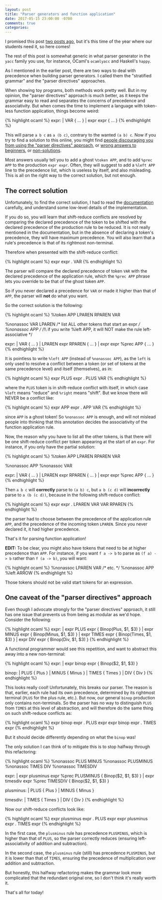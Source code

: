 ```yaml
---
layout: post
title: "Parser generators and function application"
date: 2017-05-15 23:00:00 -0700
comments: true
categories:
---
```


I promised this
post [two posts ago](/2017/02/25/modular-parser-combinators), but it's
this time of the year where our students need it, so here comes!

The rest of this post is somewhat generic in what parser generator in
the `yacc` family you use, for instance, OCaml's `ocamlyacc` and
Haskell's `happy`.

As I mentioned in the earlier post, there are two ways to deal with
precedence when building parser generators.  I called them the
"stratified grammar" and the "parser directives" approaches.

When showing toy programs, both methods work pretty well.  But in my
opinion, the "parser directives" approach is much better, as it keeps
the grammar easy to read and separates the concerns of precedence and
associativity.  But when comes the time to implement a language with
token-less function application, things become weird:

{% highlight ocaml %}
expr:
  | VAR       { ... }
  | expr expr { ... }
{% endhighlight %}

This will parse `a b c` as `a (b c)`, contrary to the wanted `(a b)
c`.  Now if you try to find a solution to this online, you might
find
[people discouraging you from using the "parser directives" approach](http://stackoverflow.com/a/27631191/553003),
or
[wrong answers to beginners](http://ocaml_beginners.yahoogroups.narkive.com/kA4IYGjU/parser-for-a-simple-formula-left-associative#post4),
or
[non-solutions](https://github.com/danielmoore/Lambda-Calculator/blob/master/NorthHorizon.LambdaCalculator.Languages.SystemF/Parsing.fsp).

Most answers usually tell you to add a ghost `%token APP`, and to add
`%prec APP` to the production `expr expr`.  Often, they will suggest
to add a `%left APP` line to the precedence list, which is useless by
itself, and also misleading.  This is all on the right way to the
correct solution, but not enough.

The correct solution
--------------------

Unfortunately, to find the correct solution, I had to read
the
[documentation](https://caml.inria.fr/pub/docs/manual-ocaml/lexyacc.html) carefully,
and understand some low-level details of the implementation.

If you do so, you will learn that shift-reduce conflicts are resolved
by comparing the declared precedence of the token to be shifted with
the declared precedence of the production rule to be reduced.  It is
not really mentioned in the documentation, but in the absence of
declaring a token's precedence, they will have maximum precedence.
You will also learn that a rule's precedence is that of its rightmost
non-terminal.

Therefore when presented with the shift-reduce conflict:

{% highlight ocaml %}
expr expr . VAR
{% endhighlight %}

The parser will compare the declared precedence of token `VAR` with
the declared precedence of the application rule, which the `%prec APP`
phrase lets you override to be that of the ghost token `APP`.

So if you never declared a precedence for `VAR` or made it higher than
that of `APP`, the parser will **not** do what you want.

So the correct solution is the following:

{% highlight ocaml %}
%token APP LPAREN RPAREN VAR

%nonassoc VAR LPAREN /* list ALL other tokens that start an expr */
%nonassoc APP
/* /!\ if you write %left APP, it will NOT make the rule left-associative */

expr:
  | VAR                          { ... }
  | LPAREN expr RPAREN           { ... }
  | expr expr          %prec APP { ... }
{% endhighlight %}

It is pointless to write `%left APP` (instead of `%nonassoc APP`), as
the `left` is only used to resolve a conflict between a token (or set
of tokens at the same precedence level) and itself (themselves), as
in:

{% highlight ocaml %}
expr PLUS expr . PLUS VAR
{% endhighlight %}

where the `PLUS` token is in shift-reduce conflict with itself, in
which case `%left` means "reduce" and `%right` means "shift".  But we
know there will NEVER be a conflict like:

{% highlight ocaml %}
expr APP expr . APP VAR
{% endhighlight %}

since `APP` is a ghost token! So `%nonassoc APP` is enough, and will
not mislead people into thinking that this annotation decides the
associativity of the function application rule.

Now, the reason why you have to list all the other tokens, is that
there will be one shift-reduce conflict per token appearing at the
start of an `expr`.  For instance, if you only have the partial
solution:

{% highlight ocaml %}
%token APP LPAREN RPAREN VAR

%nonassoc APP
%nonassoc VAR

expr:
  | VAR                          { ... }
  | LPAREN expr RPAREN           { ... }
  | expr expr          %prec APP { ... }
{% endhighlight %}

Then `a b c` will **correctly** parse to `(a b) c`, but `a b (c d)`
will **incorrectly** parse to `a (b (c d))`, because in the following
shift-reduce conflict:

{% highlight ocaml %}
expr expr . LPAREN VAR VAR RPAREN
{% endhighlight %}

the parser had to choose between the precedence of the application
rule `APP`, and the precedence of the incoming token `LPAREN`.  Since
you never declared it, it had higher precedence.

That's it for parsing function application!

**EDIT:** To be clear, you might also have tokens that need to be at
higher precedence than `APP`.  For instance, if you want `f a -> b` to
parse as `(f a) -> b` rather than `f (a -> b)`, you will want:

{% highlight ocaml %}
%nonassoc LPAREN VAR /* etc. */
%nonassoc APP
%left ARROW
{% endhighlight %}

Those tokens should not be valid start tokens for an expression.

One caveat of the "parser directives" approach
----------------------------------------------

Even though I advocate strongly for the "parser directives" approach,
it still has one issue that prevents us from being as modular as we'd
hope.  Consider the following:

{% highlight ocaml %}
expr:
  | expr PLUS  expr { Binop(Plus,  $1, $3) }
  | expr MINUS expr { Binop(Minus, $1, $3) }
  | expr TIMES expr { Binop(Times, $1, $3) }
  | expr DIV   expr { Binop(Div,   $1, $3) }
{% endhighlight %}

A functional programmer would see this repetition, and want to
abstract this away into a new non-terminal:

{% highlight ocaml %}
expr:
  | expr binop expr { Binop($2, $1, $3) }

binop:
  | PLUS  { Plus  }
  | MINUS { Minus }
  | TIMES { Times }
  | DIV   { Div   }
{% endhighlight %}

This looks really cool! Unfortunately, this breaks our parser.  The
reason is that, earlier, each rule had its own precedence, determined
by its rightmost terminal (`PLUS` for the plus rule, etc.).  But now,
our general `binop` production only contains non-terminals.  So the
parser has no way to distinguish `PLUS` from `TIMES` at this level of
abstraction, and will therefore do the same thing on such shift-reduce
conflicts as:

{% highlight ocaml %}
expr binop expr . PLUS expr
expr binop expr . TIMES expr
{% endhighlight %}

But it should decide differently depending on what the `binop` was!

The only solution I can think of to mitigate this is to stop halfway
through this refactoring:

{% highlight ocaml %}
%nonassoc PLUS MINUS
%nonassoc PLUSMINUS
%nonassoc TIMES DIV
%nonassoc TIMESDIV

expr:
  | expr plusminus expr %prec PLUSMINUS { Binop($2, $1, $3) }
  | expr timesdiv  expr %prec TIMESDIV  { Binop($2, $1, $3) }

plusminus:
  | PLUS  { Plus  }
  | MINUS { Minus }

timesdiv:
  | TIMES { Times }
  | DIV   { Div   }
{% endhighlight %}

Now our shift-reduce conflicts look like:

{% highlight ocaml %}
expr plusminus expr . PLUS expr
expr plusminus expr . TIMES expr
{% endhighlight %}

In the first case, the `plusminus` rule has precedence `PLUSMINUS`,
which is higher than that of `PLUS`, so the parser correctly reduces
(ensuring left-associativity of addition and subtraction).

In the second case, the `plusminus` rule (still) has precedence
`PLUSMINUS`, but it is lower than that of `TIMES`, ensuring the
precedence of multiplication over addition and subtraction.

But honestly, this halfway refactoring makes the grammar look more
complicated that the redundant original one, so I don't think it's
really worth it.

That's all for today!
